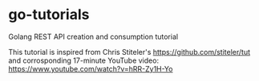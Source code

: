# go-tutorials
Golang REST API creation and consumption tutorial

This tutorial is inspired from Chris Stiteler's https://github.com/stiteler/tut and corrosponding 17-minute YouTube video: https://www.youtube.com/watch?v=hRR-Zy1H-Yo
